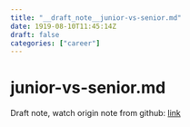 ```yaml
---
title: "__draft_note__junior-vs-senior.md"
date: 1919-08-10T11:45:14Z
draft: false
categories: ["career"]
---
```


# junior-vs-senior.md

Draft note, watch origin note from github: [link](https://github.com/tinghaolai/just-random-note/blob/master/career/junior-vs-senior.md)
